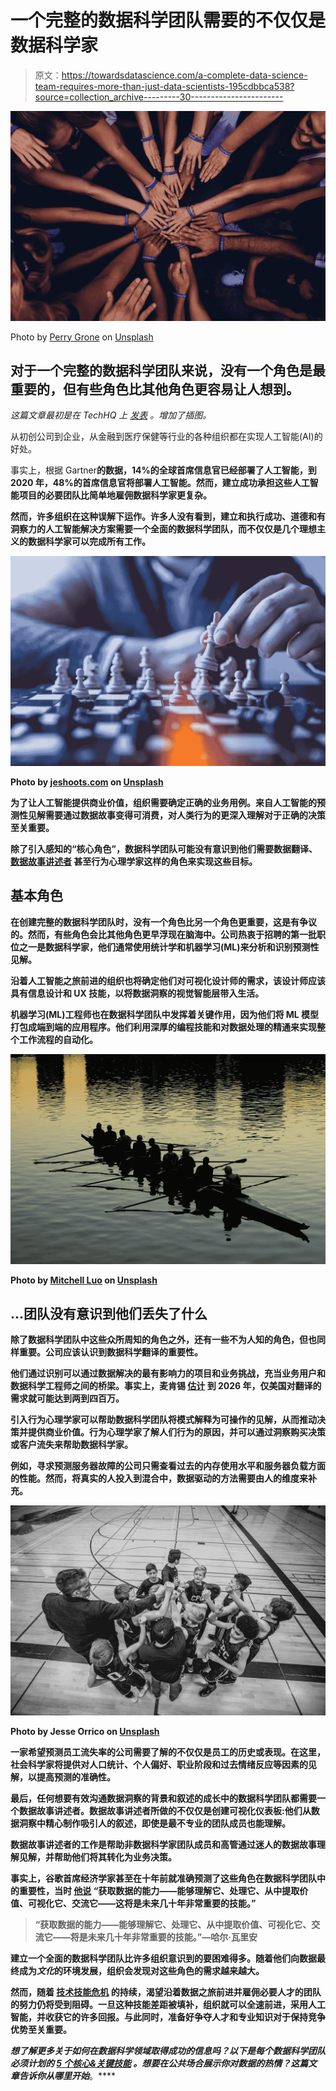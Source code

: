 # 一个完整的数据科学团队需要的不仅仅是数据科学家

> 原文：<https://towardsdatascience.com/a-complete-data-science-team-requires-more-than-just-data-scientists-195cdbbca538?source=collection_archive---------30----------------------->

![](img/d54a6eaa15409dd1c3dde7d22a27f4da.png)

Photo by [Perry Grone](https://unsplash.com/@perrygrone?utm_source=unsplash&utm_medium=referral&utm_content=creditCopyText) on [Unsplash](https://unsplash.com/?utm_source=unsplash&utm_medium=referral&utm_content=creditCopyText)

## 对于一个完整的数据科学团队来说，没有一个角色是最重要的，但有些角色比其他角色更容易让人想到。

*这篇文章最初是在 TechHQ 上* [*发表*](https://techhq.com/2019/12/a-complete-data-science-team-requires-more-than-just-data-scientists/) *。增加了插图。*

从初创公司到企业，从金融到医疗保健等行业的各种组织都在实现人工智能(AI)的好处。

事实上，根据 Gartner[](https://www.gartner.com/smarterwithgartner/3-barriers-to-ai-adoption/)**的数据，14%的全球首席信息官已经部署了人工智能，到 2020 年，48%的首席信息官将部署人工智能。然而，建立成功承担这些人工智能项目的必要团队比简单地雇佣数据科学家更复杂。**

**然而，许多组织在这种误解下运作。许多人没有看到，建立和执行成功、道德和有洞察力的人工智能解决方案需要一个全面的数据科学团队，而不仅仅是几个理想主义的数据科学家可以完成所有工作。**

**![](img/eb86f3f2fa2065e5670f5999770232e9.png)**

**Photo by [jeshoots.com](https://unsplash.com/@jeshoots?utm_source=unsplash&utm_medium=referral&utm_content=creditCopyText) on [Unsplash](https://unsplash.com/?utm_source=unsplash&utm_medium=referral&utm_content=creditCopyText)**

**为了让人工智能提供商业价值，组织需要确定正确的业务用例。来自人工智能的预测性见解需要通过数据故事变得可消费，对人类行为的更深入理解对于正确的决策至关重要。**

**除了引入感知的“核心角色”，数据科学团队可能没有意识到他们需要数据翻译、 [**数据故事讲述者**](https://techhq.com/2019/11/is-the-cdo-the-business-leader-of-tomorrow/) 甚至行为心理学家这样的角色来实现这些目标。**

## **基本角色**

**在创建完整的数据科学团队时，没有一个角色比另一个角色更重要，这是有争议的。然而，有些角色会比其他角色更早浮现在脑海中。公司热衷于招聘的第一批职位之一是数据科学家，他们通常使用统计学和机器学习(ML)来分析和识别预测性见解。**

**沿着人工智能之旅前进的组织也将确定他们对可视化设计师的需求，该设计师应该具有信息设计和 UX 技能，以将数据洞察的视觉智能层带入生活。**

**机器学习(ML)工程师也在数据科学团队中发挥着关键作用，因为他们将 ML 模型打包成端到端的应用程序。他们利用深厚的编程技能和对数据处理的精通来实现整个工作流程的自动化。**

**![](img/d214be25ac28751cb7f0d6957bc99b73.png)**

**Photo by [Mitchell Luo](https://unsplash.com/@mitchel3uo?utm_source=unsplash&utm_medium=referral&utm_content=creditCopyText) on [Unsplash](https://unsplash.com/photos/Ev1XqeVL2wI?utm_source=unsplash&utm_medium=referral&utm_content=creditCopyText)**

## **…团队没有意识到他们丢失了什么**

**除了数据科学团队中这些众所周知的角色之外，还有一些不为人知的角色，但也同样重要。公司应该认识到数据科学翻译的重要性。**

**他们通过识别可以通过数据解决的最有影响力的项目和业务挑战，充当业务用户和数据科学工程师之间的桥梁。事实上，麦肯锡 [**估计**](https://www.mckinsey.com/~/media/mckinsey/business%20functions/mckinsey%20analytics/our%20insights/the%20age%20of%20analytics%20competing%20in%20a%20data%20driven%20world/the-age-of-analytics-full-report.ashx) 到 2026 年，仅美国对翻译的需求就可能达到两到四百万。**

**引入行为心理学家可以帮助数据科学团队将模式解释为可操作的见解，从而推动决策并提供商业价值。行为心理学家了解人们行为的原因，并可以通过洞察购买决策或客户流失来帮助数据科学家。**

**例如，寻求预测服务器故障的公司只需查看过去的内存使用水平和服务器负载方面的性能。然而，将真实的人投入到混合中，数据驱动的方法需要由人的维度来补充。**

**![](img/3a8a0df7cad7bbd436bdbeb5aee9faa9.png)**

**Photo by Jesse Orrico on [Unsplash](https://unsplash.com/photos/Ev1XqeVL2wI?utm_source=unsplash&utm_medium=referral&utm_content=creditCopyText)**

**一家希望预测员工流失率的公司需要了解的不仅仅是员工的历史或表现。在这里，社会科学家将提供对人口统计、个人偏好、职业阶段和过去情绪反应等因素的见解，以提高预测的准确性。**

**最后，任何想要有效沟通数据洞察的背景和叙述的成长中的数据科学团队都需要一个数据故事讲述者。数据故事讲述者所做的不仅仅是创建可视化仪表板:他们从数据洞察中精心制作吸引人的叙述，即使是最不专业的团队成员也能理解。**

**数据故事讲述者的工作是帮助非数据科学家团队成员和高管通过迷人的数据故事理解见解，并帮助他们将其转化为业务决策。**

**事实上，谷歌首席经济学家甚至在十年前就准确预测了这些角色在数据科学团队中的重要性，当时 [**他说**](https://www.mckinsey.com/industries/technology-media-and-telecommunications/our-insights/hal-varian-on-how-the-web-challenges-managers) “获取数据的能力——能够理解它、处理它、从中提取价值、可视化它、交流它——这将是未来几十年非常重要的技能。”**

> **“获取数据的能力——能够理解它、处理它、从中提取价值、可视化它、交流它——将是未来几十年非常重要的技能。”—哈尔·瓦里安**

**建立一个全面的数据科学团队比许多组织意识到的要困难得多。随着他们向数据最终成为*文化*的环境发展，组织会发现对这些角色的需求越来越大。**

**然而，随着 [**技术技能危机**](https://www.cmswire.com/digital-workplace/understanding-the-tech-skills-gap/) 的持续，渴望沿着数据之旅前进并雇佣必要人才的团队的努力仍将受到阻碍。一旦这种技能差距被填补，组织就可以全速前进，采用人工智能，并收获它的许多回报。与此同时，准备好争夺人才和专业知识对于保持竞争优势至关重要。**

***想了解更多关于如何在数据科学领域取得成功的信息吗？以下是每个数据科学团队必须计划的* [*5 个核心&关键技能*](/whats-the-secret-sauce-to-transforming-into-a-unicorn-in-data-science-94082b01c39d) *。想要在公共场合展示你对数据的热情？这篇文章告诉你从哪里开始*[](/how-to-flaunt-your-passion-for-analytics-in-data-science-job-interviews-2cb432cc3d3d)**。****